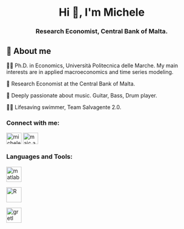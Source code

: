 <h1 align="center">Hi 👋, I'm Michele</h1>
<h3 align="center">Research Economist, Central Bank of Malta.</h3>

## 🚀 About me

👨‍🎓 Ph.D. in Economics, Università Politecnica delle Marche. My main interests are in applied macroeconomics and time series modeling.

🔬 Research Economist at the Central Bank of Malta.

🎸 Deeply passionate about music. Guitar, Bass, Drum player. 

🏊‍♂️ Lifesaving swimmer, Team Salvagente 2.0.

<h3 align="left">Connect with me:</h3>
<p align="left">
<a href="https://linkedin.com/in/michele-andreani-1307" target="blank"><img align="center" src="https://raw.githubusercontent.com/rahuldkjain/github-profile-readme-generator/master/src/images/icons/Social/linked-in-alt.svg" alt="michele-andreani-1307" height="30" width="40" /></a>
<a href="https://instagram.com/maic.andreani" target="blank"><img align="center" src="https://raw.githubusercontent.com/rahuldkjain/github-profile-readme-generator/master/src/images/icons/Social/instagram.svg" alt="maic.andreani" height="30" width="40" /></a>
</p>

<h3 align="left">Languages and Tools:</h3>
<p align="left"> <a href="https://www.mathworks.com/" target="_blank" rel="noreferrer"> <img src="https://upload.wikimedia.org/wikipedia/commons/2/21/Matlab_Logo.png" alt="matlab" width="40" height="40"> 

<a href="https://www.r-project.org/" target="_blank" rel="noreferrer"> <img src="https://upload.wikimedia.org/wikipedia/commons/1/1b/R_logo.svg" alt="R" width="40" height="40"/> 

<a href="https://gretl.sourceforge.net/" target="_blank" rel="noreferrer"> <img src="https://www.statisticalconsultants.co.nz/weeklyfeatures/WF5/gretl-image.png" alt="gretl" width="40" height="40"/> </a> </p>
